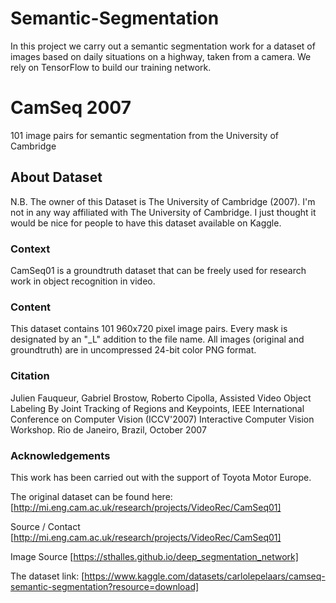 # Semantic-Segmentation
In this project we carry out a semantic segmentation work for a dataset of images based on daily situations on a highway, taken from a camera. We rely on TensorFlow to build our training network.

# CamSeq 2007
101 image pairs for semantic segmentation from the University of Cambridge

## About Dataset
N.B. The owner of this Dataset is The University of Cambridge (2007).
I'm not in any way affiliated with The University of Cambridge. I just thought it would be nice for people to have this dataset available on Kaggle.

### Context

CamSeq01 is a groundtruth dataset that can be freely used for research work in object recognition in video.

### Content

This dataset contains 101 960x720 pixel image pairs. Every mask is designated by an "_L" addition to the file name. All images (original and groundtruth) are in uncompressed 24-bit color PNG format.

### Citation

Julien Fauqueur, Gabriel Brostow, Roberto Cipolla, Assisted Video Object Labeling By Joint Tracking of Regions and Keypoints, IEEE International Conference on Computer Vision (ICCV'2007) Interactive Computer Vision Workshop. Rio de Janeiro, Brazil, October 2007

### Acknowledgements

This work has been carried out with the support of Toyota Motor Europe.

The original dataset can be found here:
[http://mi.eng.cam.ac.uk/research/projects/VideoRec/CamSeq01]

Source / Contact
[http://mi.eng.cam.ac.uk/research/projects/VideoRec/CamSeq01]

Image Source
[https://sthalles.github.io/deep_segmentation_network]


The dataset link: [https://www.kaggle.com/datasets/carlolepelaars/camseq-semantic-segmentation?resource=download]
